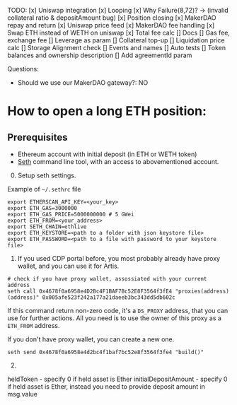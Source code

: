 TODO:
[x] Uniswap integration
[x] Looping
[x] Why Failure(8,72)? -> (invalid collateral ratio & depositAmount bug)
[x] Position closing
[x] MakerDAO repay and return
[x] Uniswap price feed
[x] MakerDAO fee handling
[x] Swap ETH instead of WETH on uniswap
[x] Total fee calc
[] Docs
[] Gas fee, exchange fee 
[] Leverage as param
[] Collateral top-up
[] Liquidation price calc
[] Storage Alignment check
[] Events and names
[] Auto tests
[] Token balances and ownership description
[] Add agreementId param

Questions:
- Should we use our MakerDAO gateway?: NO

# How to open a long ETH position:

## Prerequisites
- Ethereum account with initial deposit (in ETH or WETH token)
- [Seth](https://github.com/dapphub/dapptools/tree/master/src/seth) command line tool, with an access to abovementioned account.

0. Setup seth settings.

Example of `~/.sethrc` file
```
export ETHERSCAN_API_KEY=<your_key>
export ETH_GAS=3000000
export ETH_GAS_PRICE=5000000000 # 5 GWei
export ETH_FROM=<your_address>
export SETH_CHAIN=ethlive
export ETH_KEYSTORE=<path to a folder with json keystore file>
export ETH_PASSWORD=<path to a file with password to your keystore file>
```

1. If you used CDP portal before, you most probably already have proxy wallet, and you can use it for Artis.
```
# check if you have proxy wallet, assossiated with your current address
seth call 0x4678f0a6958e4D2Bc4F1BAF7Bc52E8F3564f3fE4 "proxies(address)(address)" 0x005afe523f242a177a21daeeb3bc343dd5db602c
```
If this command return non-zero code, it's a `DS_PROXY` address, that you can use for further actions. All you need is to use the owner of this proxy as a `ETH_FROM` address.

If you don't have proxy wallet, you can create a new one.
```
seth send 0x4678f0a6958e4d2bc4f1baf7bc52e8f3564f3fe4 "build()"
```
2.

heldToken - specify 0 if held asset is Ether
initialDepositAmount - specify 0 if held asset is Ether, instead you need to provide deposit amount in msg.value